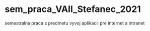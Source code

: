 # sem_praca_VAII_Stefanec_2021
semestralna praca z predmetu vyvoj aplikacii pre internet a intranet 
